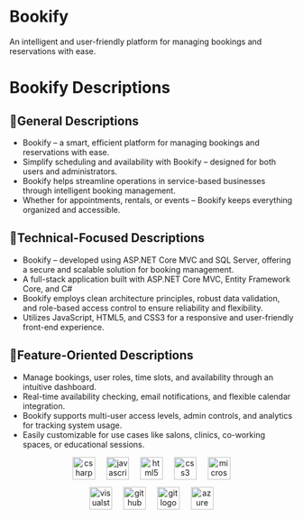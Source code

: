 <body>

<h1>Bookify</h1>
<p>An intelligent and user-friendly platform for managing bookings and reservations with ease.</p>

<h1>Bookify Descriptions</h1>

<div>
  <h2>🌟General Descriptions</h2>
  <ul>
    <li>Bookify – a smart, efficient platform for managing bookings and reservations with ease.</li>
    <li>Simplify scheduling and availability with Bookify – designed for both users and administrators.</li>
    <li>Bookify helps streamline operations in service-based businesses through intelligent booking management.</li>
    <li>Whether for appointments, rentals, or events – Bookify keeps everything organized and accessible.</li>
  </ul>
</div>

<div>
  <h2>🌟Technical-Focused Descriptions</h2>
  <ul>
    <li>Bookify – developed using ASP.NET Core MVC and SQL Server, offering a secure and scalable solution for booking management.</li>
    <li>A full-stack application built with ASP.NET Core MVC, Entity Framework Core, and C#</li>
    <li>Bookify employs clean architecture principles, robust data validation, and role-based access control to ensure reliability and flexibility.</li>
    <li>Utilizes JavaScript, HTML5, and CSS3 for a responsive and user-friendly front-end experience.</li>
  </ul>
</div>

<div>
  <h2>🌟Feature-Oriented Descriptions</h2>
  <ul>
    <li>Manage bookings, user roles, time slots, and availability through an intuitive dashboard.</li>
    <li>Real-time availability checking, email notifications, and flexible calendar integration.</li>
    <li>Bookify supports multi-user access levels, admin controls, and analytics for tracking system usage.</li>
    <li>Easily customizable for use cases like salons, clinics, co-working spaces, or educational sessions.</li>
  </ul>
</div>

<div align="center">
  <img src="https://cdn.jsdelivr.net/gh/devicons/devicon/icons/csharp/csharp-original.svg" height="40" alt="csharp logo" />
  <img width="12" />
  <img src="https://cdn.jsdelivr.net/gh/devicons/devicon/icons/javascript/javascript-original.svg" height="40" alt="javascript logo" />
  <img width="12" />
  <img src="https://cdn.jsdelivr.net/gh/devicons/devicon/icons/html5/html5-original.svg" height="40" alt="html5 logo" />
  <img width="12" />
  <img src="https://cdn.jsdelivr.net/gh/devicons/devicon/icons/css3/css3-original.svg" height="40" alt="css3 logo" />
  <img width="12" />
  <img src="https://cdn.jsdelivr.net/gh/devicons/devicon/icons/microsoftsqlserver/microsoftsqlserver-plain.svg" height="40" alt="microsoftsqlserver logo" />
</div>

<div align="center" style="margin-top: 10px;">
  <img src="https://cdn.jsdelivr.net/gh/devicons/devicon/icons/visualstudio/visualstudio-plain.svg" height="40" alt="visualstudio logo" />
  <img width="12" />
  <img src="https://cdn.jsdelivr.net/gh/devicons/devicon/icons/github/github-original.svg" height="40" alt="github logo" />
  <img width="12" />
  <img src="https://cdn.jsdelivr.net/gh/devicons/devicon/icons/git/git-original.svg" height="40" alt="git logo" />
  <img width="12" />
  <img src="https://cdn.jsdelivr.net/gh/devicons/devicon/icons/azure/azure-original.svg" height="40" alt="azure logo" />
</div>

</body>

